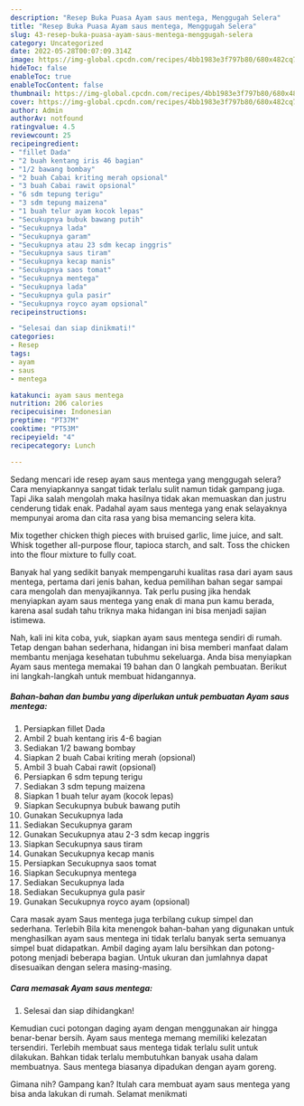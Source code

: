```yaml
---
description: "Resep Buka Puasa Ayam saus mentega, Menggugah Selera"
title: "Resep Buka Puasa Ayam saus mentega, Menggugah Selera"
slug: 43-resep-buka-puasa-ayam-saus-mentega-menggugah-selera
category: Uncategorized
date: 2022-05-28T00:07:09.314Z
image: https://img-global.cpcdn.com/recipes/4bb1983e3f797b80/680x482cq70/ayam-saus-mentega-foto-resep-utama.jpg
hideToc: false
enableToc: true
enableTocContent: false
thumbnail: https://img-global.cpcdn.com/recipes/4bb1983e3f797b80/680x482cq70/ayam-saus-mentega-foto-resep-utama.jpg
cover: https://img-global.cpcdn.com/recipes/4bb1983e3f797b80/680x482cq70/ayam-saus-mentega-foto-resep-utama.jpg
author: Admin
authorAv: notfound
ratingvalue: 4.5
reviewcount: 25
recipeingredient:
- "fillet Dada"
- "2 buah kentang iris 46 bagian"
- "1/2 bawang bombay"
- "2 buah Cabai kriting merah opsional"
- "3 buah Cabai rawit opsional"
- "6 sdm tepung terigu"
- "3 sdm tepung maizena"
- "1 buah telur ayam kocok lepas"
- "Secukupnya bubuk bawang putih"
- "Secukupnya lada"
- "Secukupnya garam"
- "Secukupnya atau 23 sdm kecap inggris"
- "Secukupnya saus tiram"
- "Secukupnya kecap manis"
- "Secukupnya saos tomat"
- "Secukupnya mentega"
- "Secukupnya lada"
- "Secukupnya gula pasir"
- "Secukupnya royco ayam opsional"
recipeinstructions:

- "Selesai dan siap dinikmati!"
categories:
- Resep
tags:
- ayam
- saus
- mentega

katakunci: ayam saus mentega 
nutrition: 206 calories
recipecuisine: Indonesian
preptime: "PT37M"
cooktime: "PT53M"
recipeyield: "4"
recipecategory: Lunch

---
```



Sedang mencari ide resep ayam saus mentega yang menggugah selera? Cara menyiapkannya sangat tidak terlalu sulit namun tidak gampang juga. Tapi Jika salah mengolah maka hasilnya tidak akan memuaskan dan justru cenderung tidak enak. Padahal ayam saus mentega yang enak selayaknya mempunyai aroma dan cita rasa yang bisa memancing selera kita.


Mix together chicken thigh pieces with bruised garlic, lime juice, and salt. Whisk together all-purpose flour, tapioca starch, and salt. Toss the chicken into the flour mixture to fully coat.

Banyak hal yang sedikit banyak mempengaruhi kualitas rasa dari ayam saus mentega, pertama dari jenis bahan, kedua pemilihan bahan segar sampai cara mengolah dan menyajikannya. Tak perlu pusing jika hendak menyiapkan ayam saus mentega yang enak di mana pun kamu berada, karena asal sudah tahu triknya maka hidangan ini bisa menjadi sajian istimewa.


Nah, kali ini kita coba, yuk, siapkan ayam saus mentega sendiri di rumah. Tetap dengan bahan sederhana, hidangan ini bisa memberi manfaat dalam membantu menjaga kesehatan tubuhmu sekeluarga. Anda bisa menyiapkan Ayam saus mentega memakai 19 bahan dan 0 langkah pembuatan. Berikut ini langkah-langkah untuk membuat hidangannya.

<!--inarticleads1-->

##### Bahan-bahan dan bumbu yang diperlukan untuk pembuatan Ayam saus mentega:

1. Persiapkan fillet Dada
1. Ambil 2 buah kentang iris 4-6 bagian
1. Sediakan 1/2 bawang bombay
1. Siapkan 2 buah Cabai kriting merah (opsional)
1. Ambil 3 buah Cabai rawit (opsional)
1. Persiapkan 6 sdm tepung terigu
1. Sediakan 3 sdm tepung maizena
1. Siapkan 1 buah telur ayam (kocok lepas)
1. Siapkan Secukupnya bubuk bawang putih
1. Gunakan Secukupnya lada
1. Sediakan Secukupnya garam
1. Gunakan Secukupnya atau 2-3 sdm kecap inggris
1. Siapkan Secukupnya saus tiram
1. Gunakan Secukupnya kecap manis
1. Persiapkan Secukupnya saos tomat
1. Siapkan Secukupnya mentega
1. Sediakan Secukupnya lada
1. Sediakan Secukupnya gula pasir
1. Gunakan Secukupnya royco ayam (opsional)


Cara masak ayam Saus mentega juga terbilang cukup simpel dan sederhana. Terlebih Bila kita menengok bahan-bahan yang digunakan untuk menghasilkan ayam saus mentega ini tidak terlalu banyak serta semuanya simpel buat didapatkan. Ambil daging ayam lalu bersihkan dan potong-potong menjadi beberapa bagian. Untuk ukuran dan jumlahnya dapat disesuaikan dengan selera masing-masing. 

<!--inarticleads2-->

##### Cara memasak Ayam saus mentega:


1. Selesai dan siap dihidangkan!

Kemudian cuci potongan daging ayam dengan menggunakan air hingga benar-benar bersih. Ayam saus mentega memang memiliki kelezatan tersendiri. Terlebih membuat saus mentega tidak terlalu sulit untuk dilakukan. Bahkan tidak terlalu membutuhkan banyak usaha dalam membuatnya. Saus mentega biasanya dipadukan dengan ayam goreng. 

Gimana nih? Gampang kan? Itulah cara membuat ayam saus mentega yang bisa anda lakukan di rumah. Selamat menikmati
